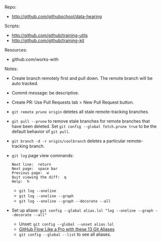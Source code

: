 Repo:

- http://github.com/githubschool/data-hearing

Scripts:

- http://github.com/github/training-utils
- http://github.com/github/training-kit

Resources:

- github.com/works-with


Notes:

- Create branch remotely first and pull down. The remote branch will be auto tracked.
- Commit message: be descriptive.
- Create PR: Use Pull Requests tab > New Pull Request button.
- `git remote prune origin` deletes all stale remote-tracking branches.
- `git pull --prune` to remove stale branches for remote branches that have been deleted. Set `git config --global fetch.prune true` to be the default behavior of `git pull`.
- `git branch -d -r origin/coolbranch` deletes a particular remote-tracking branch.
- `git log` page view commands:

    ```git
    Next line:  return
    Next page:  space bar
    Previous page:  w
    Quit viewing the diff:  q
    Help:  h
    ```
  - `git log --oneline`
  - `git log --oneline --graph`
  - `git log --oneline --graph --decorate --all`
- Set up aliase: `git config --global alias.lol "log --oneline --graph --decorate --all"`
  - Unset: `git config --global --unset alias.lol`
  - [GitHub Flow Like a Pro with these 13 Git Aliases](https://haacked.com/archive/2014/07/28/github-flow-aliases/)
  - `git config --global --list` to see all aliases.